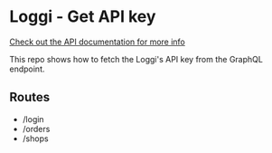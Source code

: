 # Loggi - Get API key

[Check out the API documentation for more info](https://docs.api.loggi.com/)

This repo shows how to fetch the Loggi's API key from the GraphQL endpoint.

## Routes

- /login
- /orders
- /shops
